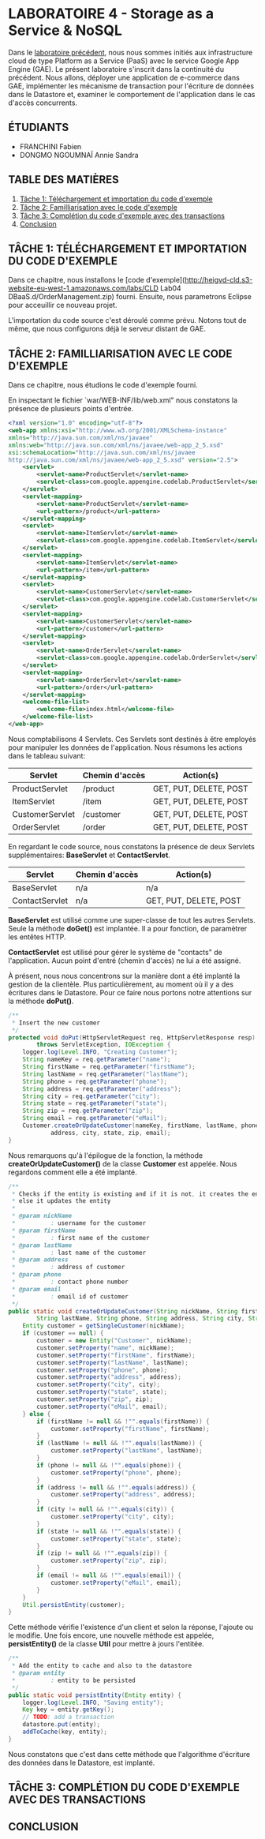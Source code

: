 # LABORATOIRE 4 - Storage as a Service & NoSQL

Dans le [laboratoire précédent](https://github.com/crabone/HEIGVD-CLD-2017-Labo-PaaS),
nous nous sommes initiés aux infrastructure cloud de type Platform as a Service
(PaaS) avec le service Google App Engine (GAE). Le présent laboratoire s'inscrit
dans la continuité du précédent. Nous allons, déployer une application de
e-commerce dans GAE, implémenter les mécanisme de transaction pour l'écriture de
données dans le Datastore et, examiner le comportement de l'application dans le
cas d'accès concurrents.

## ÉTUDIANTS

* FRANCHINI Fabien
* DONGMO NGOUMNAÏ Annie Sandra

## TABLE DES MATIÈRES

1. [Tâche 1: Téléchargement et importation du code d'exemple](#t%C3%82che-1-t%C3%89l%C3%89chargement-et-importation-du-code-dexemple)
2. [Tâche 2: Familliarisation avec le code d'exemple](#t%C3%82che-2-familliarisation-avec-le-code-dexemple)
3. [Tâche 3: Complétion du code d'exemple avec des transactions](#t%C3%82che-3-compl%C3%89tion-du-code-dexemple-avec-des-transactions)
4. [Conclusion](#conclusion)

## TÂCHE 1: TÉLÉCHARGEMENT ET IMPORTATION DU CODE D'EXEMPLE

Dans ce chapitre, nous installons le [code d'exemple](http://heigvd-cld.s3-website-eu-west-1.amazonaws.com/labs/CLD Lab04 DBaaS.d/OrderManagement.zip)
fourni. Ensuite, nous parametrons Eclipse pour acceuillir ce nouveau projet.

L'importation du code source c'est déroulé comme prévu. Notons tout de même, que
nous configurons déjà le serveur distant de GAE.

## TÂCHE 2: FAMILLIARISATION AVEC LE CODE D'EXEMPLE

Dans ce chapitre, nous étudions le code d'exemple fourni.

En inspectant le fichier `war/WEB-INF/lib/web.xml" nous constatons la présence
de plusieurs points d'entrée.

```xml
<?xml version="1.0" encoding="utf-8"?>
<web-app xmlns:xsi="http://www.w3.org/2001/XMLSchema-instance"
xmlns="http://java.sun.com/xml/ns/javaee"
xmlns:web="http://java.sun.com/xml/ns/javaee/web-app_2_5.xsd"
xsi:schemaLocation="http://java.sun.com/xml/ns/javaee
http://java.sun.com/xml/ns/javaee/web-app_2_5.xsd" version="2.5">
	<servlet>
		<servlet-name>ProductServlet</servlet-name>
		<servlet-class>com.google.appengine.codelab.ProductServlet</servlet-class>
	</servlet>
	<servlet-mapping>
		<servlet-name>ProductServlet</servlet-name>
		<url-pattern>/product</url-pattern>
	</servlet-mapping>
	<servlet>
		<servlet-name>ItemServlet</servlet-name>
		<servlet-class>com.google.appengine.codelab.ItemServlet</servlet-class>
	</servlet>
	<servlet-mapping>
		<servlet-name>ItemServlet</servlet-name>
		<url-pattern>/item</url-pattern>
	</servlet-mapping>
	<servlet>
		<servlet-name>CustomerServlet</servlet-name>
		<servlet-class>com.google.appengine.codelab.CustomerServlet</servlet-class>
	</servlet>
	<servlet-mapping>
		<servlet-name>CustomerServlet</servlet-name>
		<url-pattern>/customer</url-pattern>
	</servlet-mapping>
	<servlet>
		<servlet-name>OrderServlet</servlet-name>
		<servlet-class>com.google.appengine.codelab.OrderServlet</servlet-class>
	</servlet>
	<servlet-mapping>
		<servlet-name>OrderServlet</servlet-name>
		<url-pattern>/order</url-pattern>
	</servlet-mapping>
	<welcome-file-list>
		<welcome-file>index.html</welcome-file>
	</welcome-file-list>
</web-app>
```

Nous comptabilisons 4 Servlets. Ces Servlets sont destinés à être employés pour
manipuler les données de l'application. Nous résumons les actions dans le
tableau suivant:

| Servlet         | Chemin d'accès | Action(s)              |
| --------------- | -------------- | ---------------------- |
| ProductServlet  | /product       | GET, PUT, DELETE, POST |
| ItemServlet     | /item          | GET, PUT, DELETE, POST |
| CustomerServlet | /customer      | GET, PUT, DELETE, POST |
| OrderServlet    | /order         | GET, PUT, DELETE, POST |

En regardant le code source, nous constatons la présence de deux Servlets
supplémentaires: **BaseServlet** et **ContactServlet**.

| Servlet        | Chemin d'accès | Action(s)              |
| -------------- | -------------- | ---------------------- |
| BaseServlet    | n/a            | n/a                    |
| ContactServlet | n/a            | GET, PUT, DELETE, POST |

**BaseServlet** est utilisé comme une super-classe de tout les autres Servlets.
Seule la méthode **doGet()** est implantée. Il a pour fonction, de paramètrer
les entêtes HTTP.

**ContactServlet** est utilisé pour gérer le système de "contacts" de
l'application. Aucun point d'entré (chemin d'accès) ne lui a été assigné.

À présent, nous nous concentrons sur la manière dont a été implanté la gestion
de la clientèle. Plus particulièrement, au moment où il y a des écritures dans
le Datastore. Pour ce faire nous portons notre attentions sur la méthode
**doPut()**.

```java
/**
 * Insert the new customer
 */
protected void doPut(HttpServletRequest req, HttpServletResponse resp)
		throws ServletException, IOException {
	logger.log(Level.INFO, "Creating Customer");
	String nameKey = req.getParameter("name");
	String firstName = req.getParameter("firstName");
	String lastName = req.getParameter("lastName");
	String phone = req.getParameter("phone");
	String address = req.getParameter("address");
	String city = req.getParameter("city");
	String state = req.getParameter("state");
	String zip = req.getParameter("zip");
	String email = req.getParameter("eMail");
	Customer.createOrUpdateCustomer(nameKey, firstName, lastName, phone,
			address, city, state, zip, email);
}
```

Nous remarquons qu'à l'épilogue de la fonction, la méthode
**createOrUpdateCustomer()** de la classe **Customer** est appelée. Nous
regardons comment elle a été implanté.

```java
/**
 * Checks if the entity is existing and if it is not, it creates the entity
 * else it updates the entity
 * 
 * @param nickName
 *          : username for the customer
 * @param firstName
 *          : first name of the customer
 * @param lastName
 *          : last name of the customer
 * @param address
 *          : address of customer
 * @param phone
 *          : contact phone number
 * @param email
 *          : email id of customer
 */
public static void createOrUpdateCustomer(String nickName, String firstName,
		String lastName, String phone, String address, String city, String state, String zip, String email) {
	Entity customer = getSingleCustomer(nickName);
	if (customer == null) {
		customer = new Entity("Customer", nickName);
		customer.setProperty("name", nickName);
		customer.setProperty("firstName", firstName);
		customer.setProperty("lastName", lastName);
		customer.setProperty("phone", phone);
		customer.setProperty("address", address);
		customer.setProperty("city", city);
		customer.setProperty("state", state);
		customer.setProperty("zip", zip);
		customer.setProperty("eMail", email);
	} else {
		if (firstName != null && !"".equals(firstName)) {
			customer.setProperty("firstName", firstName);
		}
		if (lastName != null && !"".equals(lastName)) {
			customer.setProperty("lastName", lastName);
		}
		if (phone != null && !"".equals(phone)) {
			customer.setProperty("phone", phone);
		}
		if (address != null && !"".equals(address)) {
			customer.setProperty("address", address);
		}
		if (city != null && !"".equals(city)) {
			customer.setProperty("city", city);
		}
		if (state != null && !"".equals(state)) {
			customer.setProperty("state", state);
		}
		if (zip != null && !"".equals(zip)) {
			customer.setProperty("zip", zip);
		}
		if (email != null && !"".equals(email)) {
			customer.setProperty("eMail", email);
		}
	}
	Util.persistEntity(customer);
}
```

Cette méthode vérifie l'existence d'un client et selon la réponse, l'ajoute ou
le modifie. Une fois encore, une nouvelle méthode est appelée,
**persistEntity()** de la classe **Util** pour mettre à jours l'entitée.

```java
/**
 * Add the entity to cache and also to the datastore
 * @param entity
 *          : entity to be persisted
 */
public static void persistEntity(Entity entity) {
	logger.log(Level.INFO, "Saving entity");
	Key key = entity.getKey();
	// TODO: add a transaction
	datastore.put(entity);
	addToCache(key, entity);
}
```

Nous constatons que c'est dans cette méthode que l'algorithme d'écriture des
données dans le Datastore, est implanté.

## TÂCHE 3: COMPLÉTION DU CODE D'EXEMPLE AVEC DES TRANSACTIONS

## CONCLUSION
